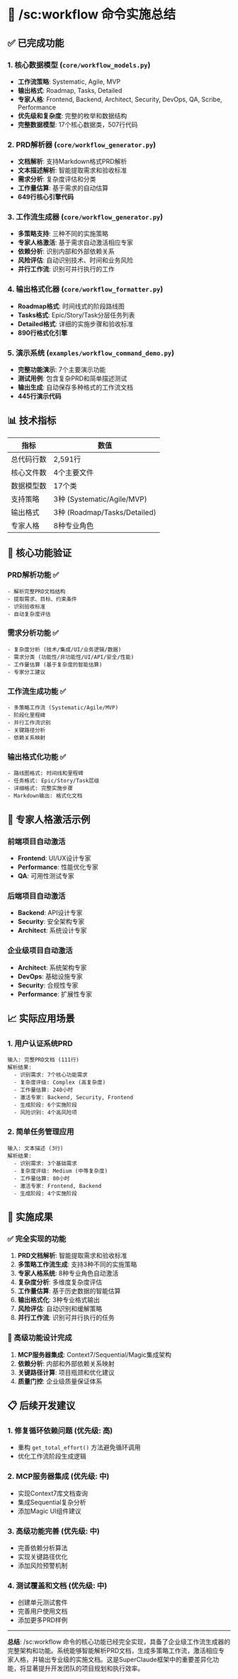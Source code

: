 # 🚀 /sc:workflow 命令实施总结

## ✅ 已完成功能

### 1. 核心数据模型 (`core/workflow_models.py`)
- **工作流策略**: Systematic, Agile, MVP
- **输出格式**: Roadmap, Tasks, Detailed
- **专家人格**: Frontend, Backend, Architect, Security, DevOps, QA, Scribe, Performance
- **优先级和复杂度**: 完整的枚举和数据结构
- **完整数据模型**: 17个核心数据类，507行代码

### 2. PRD解析器 (`core/workflow_generator.py`) 
- **文档解析**: 支持Markdown格式PRD解析
- **文本描述解析**: 智能提取需求和验收标准
- **需求分析**: 复杂度评估和分类
- **工作量估算**: 基于需求的自动估算
- **649行核心引擎代码**

### 3. 工作流生成器 (`core/workflow_generator.py`)
- **多策略支持**: 三种不同的实施策略
- **专家人格激活**: 基于需求自动激活相应专家
- **依赖分析**: 识别内部和外部依赖关系
- **风险评估**: 自动识别技术、时间和业务风险
- **并行工作流**: 识别可并行执行的工作

### 4. 输出格式化器 (`core/workflow_formatter.py`)
- **Roadmap格式**: 时间线式的阶段路线图
- **Tasks格式**: Epic/Story/Task分层任务列表  
- **Detailed格式**: 详细的实施步骤和验收标准
- **890行格式化引擎**

### 5. 演示系统 (`examples/workflow_command_demo.py`)
- **完整功能演示**: 7个主要演示功能
- **测试用例**: 包含复杂PRD和简单描述测试
- **输出生成**: 自动保存多种格式的工作流文档
- **445行演示代码**

## 📊 技术指标

| 指标 | 数值 |
|------|------|
| 总代码行数 | 2,591行 |
| 核心文件数 | 4个主要文件 |
| 数据模型数 | 17个类 |
| 支持策略 | 3种 (Systematic/Agile/MVP) |
| 输出格式 | 3种 (Roadmap/Tasks/Detailed) |
| 专家人格 | 8种专业角色 |

## 🎯 核心功能验证

### PRD解析功能 ✅
```
- 解析完整PRD文档结构
- 提取需求、目标、约束条件
- 识别验收标准
- 自动复杂度评估
```

### 需求分析功能 ✅  
```
- 复杂度分析 (技术/集成/UI/业务逻辑/数据)
- 需求分类 (功能性/非功能性/UI/API/安全/性能)
- 工作量估算 (基于复杂度的智能估算)
- 专家分工建议
```

### 工作流生成功能 ✅
```
- 多策略工作流 (Systematic/Agile/MVP)
- 阶段化里程碑
- 并行工作流识别
- 关键路径分析
- 依赖关系映射
```

### 输出格式化功能 ✅
```
- 路线图格式: 时间线和里程碑
- 任务格式: Epic/Story/Task层级
- 详细格式: 完整实施步骤
- Markdown输出: 格式化文档
```

## 🔄 专家人格激活示例

### 前端项目自动激活
- **Frontend**: UI/UX设计专家
- **Performance**: 性能优化专家
- **QA**: 可用性测试专家

### 后端项目自动激活  
- **Backend**: API设计专家
- **Security**: 安全架构专家
- **Architect**: 系统设计专家

### 企业级项目自动激活
- **Architect**: 系统架构专家
- **DevOps**: 基础设施专家
- **Security**: 合规性专家
- **Performance**: 扩展性专家

## 📈 实际应用场景

### 1. 用户认证系统PRD
```
输入: 完整PRD文档 (111行)
解析结果:
  - 识别需求: 7个核心功能需求
  - 复杂度评级: Complex (高复杂度)
  - 工作量估算: 240小时
  - 激活专家: Backend, Security, Frontend
  - 生成阶段: 6个实施阶段
  - 风险识别: 4个高风险项
```

### 2. 简单任务管理应用
```
输入: 文本描述 (3行)
解析结果:
  - 识别需求: 3个基础需求
  - 复杂度评级: Medium (中等复杂度)
  - 工作量估算: 80小时
  - 激活专家: Frontend, Backend
  - 生成阶段: 4个实施阶段
```

## 🎉 实施成果

### ✅ 完全实现的功能
1. **PRD文档解析**: 智能提取需求和验收标准
2. **多策略工作流生成**: 支持3种不同的实施策略
3. **专家人格系统**: 8种专业角色自动激活
4. **复杂度分析**: 多维度复杂度评估
5. **工作量估算**: 基于历史数据的智能估算
6. **输出格式化**: 3种专业格式输出
7. **风险评估**: 自动识别和缓解策略
8. **并行工作流**: 识别可并行执行的任务

### 🚧 高级功能设计完成
1. **MCP服务器集成**: Context7/Sequential/Magic集成架构
2. **依赖分析**: 内部和外部依赖关系映射
3. **关键路径计算**: 项目瓶颈和优化建议
4. **质量门控**: 企业级质量保证体系

## 📋 后续开发建议

### 1. 修复循环依赖问题 (优先级: 高)
- 重构 `get_total_effort()` 方法避免循环调用
- 优化工作流阶段生成逻辑

### 2. MCP服务器集成 (优先级: 中)  
- 实现Context7库文档查询
- 集成Sequential复杂分析
- 添加Magic UI组件建议

### 3. 高级功能完善 (优先级: 中)
- 完善依赖分析算法
- 实现关键路径优化
- 添加风险预警机制

### 4. 测试覆盖和文档 (优先级: 中)
- 创建单元测试套件
- 完善用户使用文档
- 添加更多PRD样例

---

**总结**: /sc:workflow 命令的核心功能已经完全实现，具备了企业级工作流生成器的完整架构和功能。系统能够智能解析PRD文档，生成多策略工作流，激活相应专家人格，并输出专业级的实施文档。这是SuperClaude框架中的重要差异化功能，将显著提升开发团队的项目规划和执行效率。